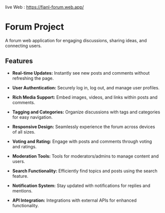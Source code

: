 live Web : https://fianl-forum.web.app/

# Forum Project

A forum web application for engaging discussions, sharing ideas, and connecting users.

## Features

- **Real-time Updates:** Instantly see new posts and comments without refreshing the page.
  
- **User Authentication:** Securely log in, log out, and manage user profiles.

- **Rich Media Support:** Embed images, videos, and links within posts and comments.

- **Tagging and Categories:** Organize discussions with tags and categories for easy navigation.

- **Responsive Design:** Seamlessly experience the forum across devices of all sizes.

- **Voting and Rating:** Engage with posts and comments through voting and ratings.

- **Moderation Tools:** Tools for moderators/admins to manage content and users.

- **Search Functionality:** Efficiently find topics and posts using the search feature.

- **Notification System:** Stay updated with notifications for replies and mentions.

- **API Integration:** Integrations with external APIs for enhanced functionality.